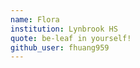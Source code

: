 ```yaml
---
name: Flora
institution: Lynbrook HS
quote: be-leaf in yourself!
github_user: fhuang959
---
```

